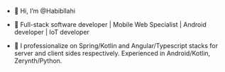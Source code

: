 - 👋 Hi, I’m @Habibllahi
- 👀 Full-stack software developer | Mobile Web Specialist | Android developer | IoT developer

- 💞️ I professionalize on Spring/Kotlin and Angular/Typescript stacks for server and client sides respectively. Experienced in Android/Kotlin, Zerynth/Python.

<!---
Habibllahi/Habibllahi is a ✨ special ✨ repository because its `README.md` (this file) appears on your GitHub proYou can click the Preview link to take a look at your changes.
--->
